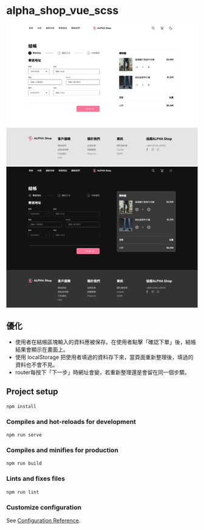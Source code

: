 # alpha_shop_vue_scss
![ac shop screenshot](./src/assets/ac-shop.png)
![ac shop screenshot](./src/assets/ac-shop-dark.png)

## 優化
- 使用者在結帳區塊輸入的資料應被保存。在使用者點擊「確認下單」後，結帳結果會顯示在畫面上。
- 使用 localStorage 把使用者填過的資料存下來，當頁面重新整理後，填過的資料也不會不見。
- router每按下「下一步」時網址會變，若重新整理還是會留在同一個步驟。


## Project setup
```
npm install
```

### Compiles and hot-reloads for development
```
npm run serve
```

### Compiles and minifies for production
```
npm run build
```

### Lints and fixes files
```
npm run lint
```

### Customize configuration
See [Configuration Reference](https://cli.vuejs.org/config/).
